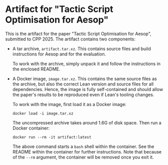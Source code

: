 # Artifact for "Tactic Script Optimisation for Aesop"

This is the artifact for the paper "Tactic Script Optimisation for Aesop", submitted to CPP 2025.
The artifact contains two components:

- A tar archive, `artifact.tar.xz`.
  This contains source files and build instructions for Aesop and for the evaluation.

  To work with the archive, simply unpack it and follow the instructions in the enclosed README.

- A Docker image, `image.tar.xz`.
  This contains the same source files as the archive, but also the correct Lean version and source files for all dependencies.
  Hence, the image is fully self-contained and should allow the paper's results to be reproduced even if Lean's tooling changes.

  To work with the image, first load it as a Docker image:

      docker load -i image.tar.xz

  The uncompressed archive takes around 1.6G of disk space.
  Then run a Docker container:

      docker run --rm -it artifact:latest

  The above command starts a `bash` shell within the container.
  See the README within the container for further instructions.
  Note that because of the `--rm` argument, the container will be removed once you exit it.
